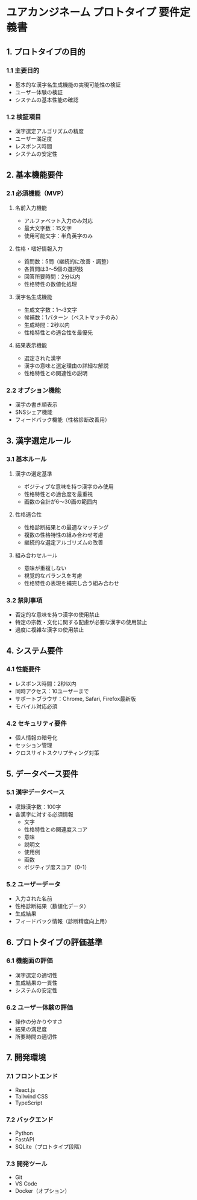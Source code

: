 # ユアカンジネーム プロトタイプ 要件定義書

## 1. プロトタイプの目的
### 1.1 主要目的
- 基本的な漢字名生成機能の実現可能性の検証
- ユーザー体験の検証
- システムの基本性能の確認

### 1.2 検証項目
- 漢字選定アルゴリズムの精度
- ユーザー満足度
- レスポンス時間
- システムの安定性

## 2. 基本機能要件
### 2.1 必須機能（MVP）
1. 名前入力機能
   - アルファベット入力のみ対応
   - 最大文字数：15文字
   - 使用可能文字：半角英字のみ

2. 性格・嗜好情報入力
   - 質問数：5問（継続的に改善・調整）
   - 各質問は3～5個の選択肢
   - 回答所要時間：2分以内
   - 性格特性の数値化処理

3. 漢字名生成機能
   - 生成文字数：1～3文字
   - 候補数：1パターン（ベストマッチのみ）
   - 生成時間：2秒以内
   - 性格特性との適合性を最優先

4. 結果表示機能
   - 選定された漢字
   - 漢字の意味と選定理由の詳細な解説
   - 性格特性との関連性の説明

### 2.2 オプション機能
- 漢字の書き順表示
- SNSシェア機能
- フィードバック機能（性格診断改善用）

## 3. 漢字選定ルール
### 3.1 基本ルール
1. 漢字の選定基準
   - ポジティブな意味を持つ漢字のみ使用
   - 性格特性との適合度を最重視
   - 画数の合計が6～30画の範囲内

2. 性格適合性
   - 性格診断結果との最適なマッチング
   - 複数の性格特性の組み合わせ考慮
   - 継続的な選定アルゴリズムの改善

3. 組み合わせルール
   - 意味が重複しない
   - 視覚的なバランスを考慮
   - 性格特性の表現を補完し合う組み合わせ

### 3.2 禁則事項
- 否定的な意味を持つ漢字の使用禁止
- 特定の宗教・文化に関する配慮が必要な漢字の使用禁止
- 過度に複雑な漢字の使用禁止

## 4. システム要件
### 4.1 性能要件
- レスポンス時間：2秒以内
- 同時アクセス：10ユーザーまで
- サポートブラウザ：Chrome, Safari, Firefox最新版
- モバイル対応必須

### 4.2 セキュリティ要件
- 個人情報の暗号化
- セッション管理
- クロスサイトスクリプティング対策

## 5. データベース要件
### 5.1 漢字データベース
- 収録漢字数：100字
- 各漢字に対する必須情報
  - 文字
  - 性格特性との関連度スコア
  - 意味
  - 説明文
  - 使用例
  - 画数
  - ポジティブ度スコア（0-1）

### 5.2 ユーザーデータ
- 入力された名前
- 性格診断結果（数値化データ）
- 生成結果
- フィードバック情報（診断精度向上用）

## 6. プロトタイプの評価基準
### 6.1 機能面の評価
- 漢字選定の適切性
- 生成結果の一貫性
- システムの安定性

### 6.2 ユーザー体験の評価
- 操作の分かりやすさ
- 結果の満足度
- 所要時間の適切性

## 7. 開発環境
### 7.1 フロントエンド
- React.js
- Tailwind CSS
- TypeScript

### 7.2 バックエンド
- Python
- FastAPI
- SQLite（プロトタイプ段階）

### 7.3 開発ツール
- Git
- VS Code
- Docker（オプション）

